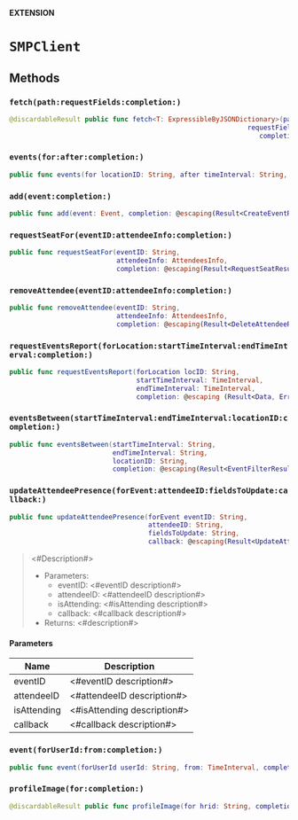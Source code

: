 **EXTENSION**

# `SMPClient`

## Methods
### `fetch(path:requestFields:completion:)`

```swift
@discardableResult public func fetch<T: ExpressibleByJSONDictionary>(path: String,
                                                            requestFields: String,
                                                               completion: @escaping(Result<T, Error>) -> Void) -> BCGAPICore.Operation?
```

### `events(for:after:completion:)`

```swift
public func events(for locationID: String, after timeInterval: String, completion: @escaping(Result<EventFilterResults, Error>) -> Void) -> BCGAPICore.Operation?
```

### `add(event:completion:)`

```swift
public func add(event: Event, completion: @escaping(Result<CreateEventResult, Error>) -> Void) -> BCGAPICore.Operation?
```

### `requestSeatFor(eventID:attendeeInfo:completion:)`

```swift
public func requestSeatFor(eventID: String,
                           attendeeInfo: AttendeesInfo,
                           completion: @escaping(Result<RequestSeatResult, Error>) -> Void) -> BCGAPICore.Operation?
```

### `removeAttendee(eventID:attendeeInfo:completion:)`

```swift
public func removeAttendee(eventID: String,
                           attendeeInfo: AttendeesInfo,
                           completion: @escaping(Result<DeleteAttendeeResult, Error>) -> Void) -> BCGAPICore.Operation?
```

### `requestEventsReport(forLocation:startTimeInterval:endTimeInterval:completion:)`

```swift
public func requestEventsReport(forLocation locID: String,
                                startTimeInterval: TimeInterval,
                                endTimeInterval: TimeInterval,
                                completion: @escaping (Result<Data, Error>) -> Void) -> BCGAPICore.Operation?
```

### `eventsBetween(startTimeInterval:endTimeInterval:locationID:completion:)`

```swift
public func eventsBetween(startTimeInterval: String,
                          endTimeInterval: String,
                          locationID: String,
                          completion: @escaping(Result<EventFilterResults, Error>) -> Void) -> BCGAPICore.Operation?
```

### `updateAttendeePresence(forEvent:attendeeID:fieldsToUpdate:callback:)`

```swift
public func updateAttendeePresence(forEvent eventID: String,
                                   attendeeID: String,
                                   fieldsToUpdate: String,
                                   callback: @escaping(Result<UpdateAttendeeInfoResult, Error>) -> Void) -> BCGAPICore.Operation?
```

> <#Description#>
> - Parameters:
>   - eventID: <#eventID description#>
>   - attendeeID: <#attendeeID description#>
>   - isAttending: <#isAttending description#>
>   - callback: <#callback description#>
> - Returns: <#description#>

#### Parameters

| Name | Description |
| ---- | ----------- |
| eventID | <#eventID description#> |
| attendeeID | <#attendeeID description#> |
| isAttending | <#isAttending description#> |
| callback | <#callback description#> |

### `event(forUserId:from:completion:)`

```swift
public func event(forUserId userId: String, from: TimeInterval, completion: @escaping(Result<EventResults, Error>) -> Void) -> BCGAPICore.Operation?
```

### `profileImage(for:completion:)`

```swift
@discardableResult public func profileImage(for hrid: String, completion: @escaping(Result<Data, Error>) -> Void) -> BCGAPICore.Operation?
```
